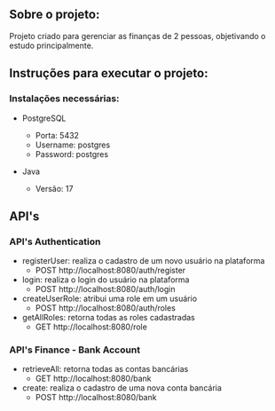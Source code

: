 ## Sobre o projeto:

Projeto criado para gerenciar as finanças de 2 pessoas, objetivando o estudo principalmente.

## Instruções para executar o projeto:

### Instalações necessárias:

- PostgreSQL
    - Porta: 5432
    - Username: postgres
    - Password: postgres

- Java
    - Versão: 17

## API's

### API's Authentication
- registerUser: realiza o cadastro de um novo usuário na plataforma <br>
  - POST http://localhost:8080/auth/register
- login: realiza o login do usuário na plataforma
  - POST http://localhost:8080/auth/login
- createUserRole: atribui uma role em um usuário 
  - POST http://localhost:8080/auth/roles
- getAllRoles: retorna todas as roles cadastradas 
  - GET http://localhost:8080/role

### API's Finance - Bank Account
- retrieveAll: retorna todas as contas bancárias
  - GET http://localhost:8080/bank
- create: realiza o cadastro de uma nova conta bancária
  - POST http://localhost:8080/bank